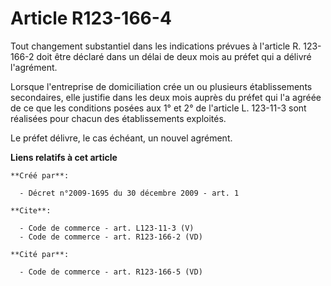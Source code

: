 # Article R123-166-4

Tout changement substantiel dans les indications prévues à l'article R. 123-166-2 doit être déclaré dans un délai de deux
mois au préfet qui a délivré l'agrément. 

Lorsque l'entreprise de domiciliation crée un ou plusieurs établissements secondaires, elle justifie dans les deux mois
auprès du préfet qui l'a agréée de ce que les conditions posées aux 1° et 2° de l'article L. 123-11-3 sont réalisées pour
chacun des établissements exploités. 

Le préfet délivre, le cas échéant, un nouvel agrément.

**Liens relatifs à cet article**

	**Créé par**:

	  - Décret n°2009-1695 du 30 décembre 2009 - art. 1

	**Cite**:

	  - Code de commerce - art. L123-11-3 (V)
	  - Code de commerce - art. R123-166-2 (VD)

	**Cité par**:

	  - Code de commerce - art. R123-166-5 (VD)
